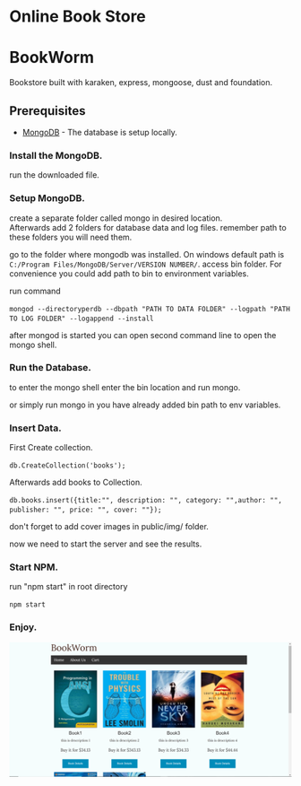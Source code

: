 
Online Book Store
=======
# BookWorm
Bookstore built with karaken, express, mongoose, dust and foundation.

## Prerequisites

* [MongoDB](https://www.mongodb.com/download-center?jmp=nav#atlas) - The database is setup locally. 

### Install the MongoDB.

run the downloaded file.

### Setup MongoDB.

create a separate folder called mongo in desired location.  
Afterwards add 2 folders for database data and log files. remember path to these folders you will need them.

go to the folder where mongodb was installed. On windows default path is `C:/Program Files/MongoDB/Server/VERSION NUMBER/`.
access bin folder. For convenience you could add path to bin to environment variables. 

run command 

`mongod --directoryperdb --dbpath "PATH TO DATA FOLDER" --logpath "PATH TO LOG FOLDER" --logappend --install`

after mongod is started you can open second command line to open the mongo shell.

### Run the Database.

to enter the mongo shell enter the bin location and run mongo. 

or simply run mongo in you have already added bin path to env variables.

### Insert Data.

First Create collection.

`db.CreateCollection('books');`

Afterwards add books to Collection. 

`db.books.insert({title:"", description: "", category: "",author: "", publisher: "", price: "", cover: ""});`

don't forget to add cover images in public/img/ folder.

now we need to start the server and see the results.

### Start NPM.

run "npm start" in root directory

`npm start`

### Enjoy.

![BookWorm](Capture.PNG?raw=true "BookWorm")

